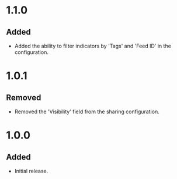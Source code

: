 # 1.1.0
## Added
- Added the ability to filter indicators by 'Tags' and 'Feed ID' in the configuration.

# 1.0.1
## Removed
- Removed the 'Visibility' field from the sharing configuration.

# 1.0.0
## Added
- Initial release.